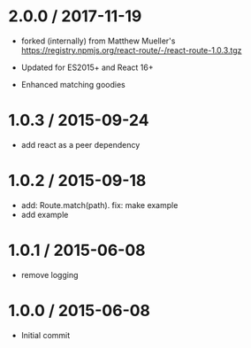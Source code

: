 2.0.0 / 2017-11-19
==================

  * forked (internally) from Matthew Mueller's https://registry.npmjs.org/react-route/-/react-route-1.0.3.tgz

  * Updated for ES2015+ and React 16+

  * Enhanced matching goodies

1.0.3 / 2015-09-24
==================

  * add react as a peer dependency

1.0.2 / 2015-09-18
==================

  * add: Route.match(path). fix: make example
  * add example

1.0.1 / 2015-06-08
==================

  * remove logging

1.0.0 / 2015-06-08
==================

  * Initial commit
